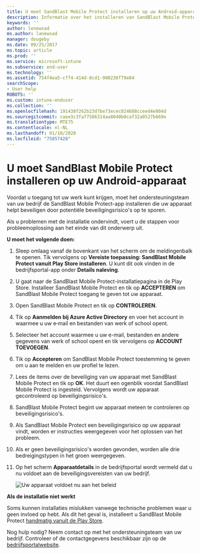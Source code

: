 ```yaml
---
title: U moet SandBlast Mobile Protect installeren op uw Android-apparaat | Microsoft Docs
description: Informatie over het installeren van SandBlast Mobile Protect op uw Android-apparaat.
keywords: ''
author: lenewsad
ms.author: lanewsad
manager: dougeby
ms.date: 09/25/2017
ms.topic: article
ms.prod: ''
ms.service: microsoft-intune
ms.subservice: end-user
ms.technology: ''
ms.assetid: 754f4ea5-cff4-414d-8cd1-900238f79e84
searchScope:
- User help
ROBOTS: ''
ms.custom: intune-enduser
ms.collection: ''
ms.openlocfilehash: 191438f262b23d7be73ecec024688cceed4e804d
ms.sourcegitcommit: caee3c3fa77586314aa8040b0caf32a0527b669e
ms.translationtype: MTE75
ms.contentlocale: nl-NL
ms.lasthandoff: 01/10/2020
ms.locfileid: "75857428"
---
```

# <a name="you-need-to-install-sandblast-mobile-protect-on-your-android-device"></a>U moet SandBlast Mobile Protect installeren op uw Android-apparaat

Voordat u toegang tot uw werk kunt krijgen, moet het ondersteuningsteam van uw bedrijf de SandBlast Mobile Protect-app installeren die uw apparaat helpt beveiligen door potentiële beveiligingsrisico's op te sporen.

Als u problemen met de installatie ondervindt, voert u de stappen voor probleemoplossing aan het einde van dit onderwerp uit.

**U moet het volgende doen:**

1. Sleep omlaag vanaf de bovenkant van het scherm om de meldingenbalk te openen. Tik vervolgens op **Vereiste toepassing: SandBlast Mobile Protect vanuit Play Store installeren**. U kunt dit ook vinden in de bedrijfsportal-app onder __Details naleving__.

2. U gaat naar de SandBlast Mobile Protect-installatiepagina in de Play Store. Installeer SandBlast Mobile Protect en tik op **ACCEPTEREN** om SandBlast Mobile Protect toegang te geven tot uw apparaat.

3. Open SandBlast Mobile Protect en tik op **CONTROLEREN**.

4. Tik op **Aanmelden bij Azure Active Directory** en voer het account in waarmee u uw e‑mail en bestanden van werk of school opent.

5. Selecteer het account waarmee u uw e-mail, bestanden en andere gegevens van werk of school opent en tik vervolgens op **ACCOUNT TOEVOEGEN**.

6. Tik op **Accepteren** om SandBlast Mobile Protect toestemming te geven om u aan te melden en uw profiel te lezen.

7. Lees de items over de beveiliging van uw apparaat met SandBlast Mobile Protect en tik op **OK**. Het duurt een ogenblik voordat SandBlast Mobile Protect is ingesteld. Vervolgens wordt uw apparaat gecontroleerd op beveiligingsrisico's.

8. SandBlast Mobile Protect begint uw apparaat meteen te controleren op beveiligingsrisico's.

9. Als SandBlast Mobile Protect een beveiligingsrisico op uw apparaat vindt, worden er instructies weergegeven voor het oplossen van het probleem.

10. Als er geen beveiligingsrisico's worden gevonden, worden alle drie bedreigingstypen in het groen weergegeven.

11. Op het scherm **Apparaatdetails** in de bedrijfsportal wordt vermeld dat u nu voldoet aan de beveiligingsvereisten van uw bedrijf.

    ![Uw apparaat voldoet nu aan het beleid](./media/mtd-device-now-compliant-android.png)

**Als de installatie niet werkt**

Soms kunnen installaties mislukken vanwege technische problemen waar u geen invloed op hebt. Als dit het geval is, installeert u SandBlast Mobile Protect [handmatig vanuit de Play Store](https://play.google.com/store/apps/details?id=com.lacoon.security.fox).

Nog hulp nodig? Neem contact op met het ondersteuningsteam van uw bedrijf. Controleer of de contactgegevens beschikbaar zijn op de [bedrijfsportalwebsite](https://go.microsoft.com/fwlink/?linkid=2010980).
